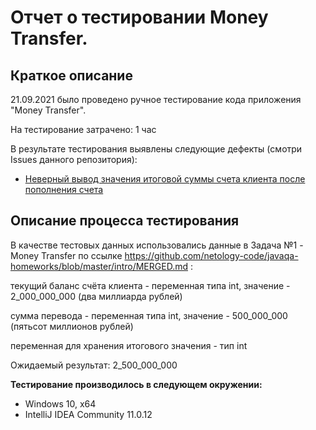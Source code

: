 # Отчет о тестировании Money Transfer.

## Краткое описание

21.09.2021 было проведено ручное тестирование кода приложения "Money Transfer".

На тестирование затрачено: 1 час

В результате тестирования выявлены следующие дефекты (cмотри Issues данного репозитория): 
* [Неверный вывод значения итоговой суммы счета клиента после пополнения счета](https://github.com/Crazyhell13/MoneyTransfer/issues/1#issue-1004712733)


## Описание процесса тестирования

В качестве тестовых данных использовались данные в Задача №1 - Money Transfer по ссылке https://github.com/netology-code/javaqa-homeworks/blob/master/intro/MERGED.md :

текущий баланс счёта клиента - переменная типа int, значение - 2_000_000_000 (два миллиарда рублей)

сумма перевода - переменная типа int, значение - 500_000_000 (пятьсот миллионов рублей)

переменная для хранения итогового значения - тип int

Ожидаемый результат: 2_500_000_000

**Тестирование производилось в следующем окружении:**
* Windows 10, х64
* IntelliJ IDEA Community 11.0.12
